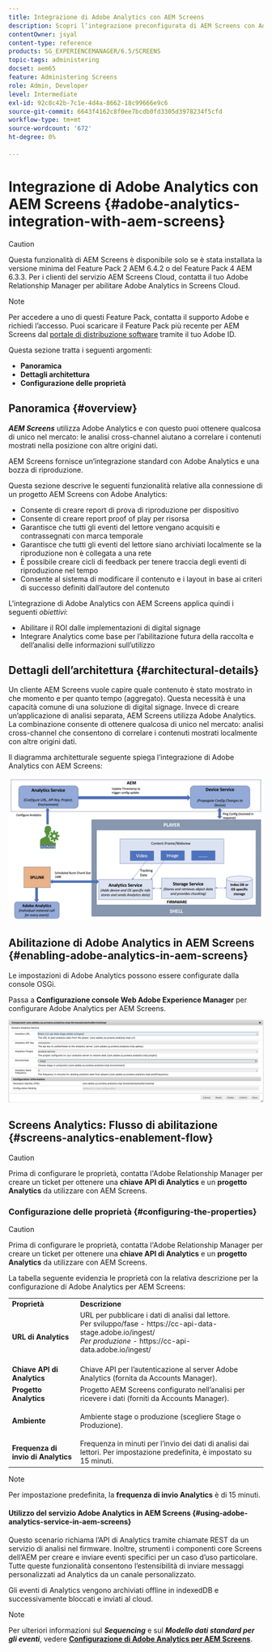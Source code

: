 ```yaml
---
title: Integrazione di Adobe Analytics con AEM Screens
description: Scopri l’integrazione preconfigurata di AEM Screens con Adobe Analytics e una bozza di gioco.
contentOwner: jsyal
content-type: reference
products: SG_EXPERIENCEMANAGER/6.5/SCREENS
topic-tags: administering
docset: aem65
feature: Administering Screens
role: Admin, Developer
level: Intermediate
exl-id: 92c8c42b-7c1e-4d4a-8662-18c99666e9c6
source-git-commit: 6643f4162c8f0ee7bcdb0fd3305d3978234f5cfd
workflow-type: tm+mt
source-wordcount: '672'
ht-degree: 0%

---
```


# Integrazione di Adobe Analytics con AEM Screens {#adobe-analytics-integration-with-aem-screens}

>[!CAUTION]
>
>Questa funzionalità di AEM Screens è disponibile solo se è stata installata la versione minima del Feature Pack 2 AEM 6.4.2 o del Feature Pack 4 AEM 6.3.3. Per i clienti del servizio AEM Screens Cloud, contatta il tuo Adobe Relationship Manager per abilitare Adobe Analytics in Screens Cloud.

>[!NOTE]
>
>Per accedere a uno di questi Feature Pack, contatta il supporto Adobe e richiedi l’accesso. Puoi scaricare il Feature Pack più recente per AEM Screens dal [portale di distribuzione software](https://experience.adobe.com/#/downloads/content/software-distribution/it/aem.html) tramite il tuo Adobe ID.

Questa sezione tratta i seguenti argomenti:

* **Panoramica**
* **Dettagli architettura**
* **Configurazione delle proprietà**

## Panoramica {#overview}

***AEM Screens*** utilizza Adobe Analytics e con questo puoi ottenere qualcosa di unico nel mercato: le analisi cross-channel aiutano a correlare i contenuti mostrati nella posizione con altre origini dati.

AEM Screens fornisce un’integrazione standard con Adobe Analytics e una bozza di riproduzione.

Questa sezione descrive le seguenti funzionalità relative alla connessione di un progetto AEM Screens con Adobe Analytics:

* Consente di creare report di prova di riproduzione per dispositivo
* Consente di creare report proof of play per risorsa
* Garantisce che tutti gli eventi del lettore vengano acquisiti e contrassegnati con marca temporale
* Garantisce che tutti gli eventi del lettore siano archiviati localmente se la riproduzione non è collegata a una rete
* È possibile creare cicli di feedback per tenere traccia degli eventi di riproduzione nel tempo
* Consente al sistema di modificare il contenuto e i layout in base ai criteri di successo definiti dall’autore del contenuto

L&#39;integrazione di Adobe Analytics con AEM Screens applica quindi i seguenti *obiettivi*:

* Abilitare il ROI dalle implementazioni di digital signage
* Integrare Analytics come base per l’abilitazione futura della raccolta e dell’analisi delle informazioni sull’utilizzo

## Dettagli dell’architettura {#architectural-details}

Un cliente AEM Screens vuole capire quale contenuto è stato mostrato in che momento e per quanto tempo (aggregato). Questa necessità è una capacità comune di una soluzione di digital signage. Invece di creare un’applicazione di analisi separata, AEM Screens utilizza Adobe Analytics. La combinazione consente di ottenere qualcosa di unico nel mercato: analisi cross-channel che consentono di correlare i contenuti mostrati localmente con altre origini dati.

Il diagramma architetturale seguente spiega l’integrazione di Adobe Analytics con AEM Screens:

![schermata_shot_2018-09-12at85611am](assets/screen_shot_2018-09-12at85611am.png)

## Abilitazione di Adobe Analytics in AEM Screens {#enabling-adobe-analytics-in-aem-screens}

Le impostazioni di Adobe Analytics possono essere configurate dalla console OSGi.

Passa a **Configurazione console Web Adobe Experience Manager** per configurare Adobe Analytics per AEM Screens.

![schermata_shot_2018-09-04at25550pm](assets/screen_shot_2018-09-04at25550pm.png)

## Screens Analytics: Flusso di abilitazione {#screens-analytics-enablement-flow}

>[!CAUTION]
>
>Prima di configurare le proprietà, contatta l&#39;Adobe Relationship Manager per creare un ticket per ottenere una **chiave API di Analytics** e un **progetto Analytics** da utilizzare con AEM Screens.

### Configurazione delle proprietà {#configuring-the-properties}

>[!CAUTION]
>
>Prima di configurare le proprietà, contatta l&#39;Adobe Relationship Manager per creare un ticket per ottenere una **chiave API di Analytics** e un **progetto Analytics** da utilizzare con AEM Screens.

La tabella seguente evidenzia le proprietà con la relativa descrizione per la configurazione di Adobe Analytics per AEM Screens:

<table>
 <tbody>
  <tr>
   <td><strong>Proprietà</strong></td>
   <td><strong>Descrizione</strong></td>
  </tr>
  <tr>
   <td><strong>URL di Analytics</strong></td>
   <td>URL per pubblicare i dati di analisi dal lettore. <br>
   Per sviluppo/fase</em> - https://cc-api-data-stage.adobe.io/ingest/<br /> <em>Per produzione</em> - https://cc-api-data.adobe.io/ingest/<br /> <br /></td>
  </tr>
  <tr>
   <td><strong>Chiave API di Analytics</strong></td>
   <td>Chiave API per l’autenticazione al server Adobe Analytics (fornita da Accounts Manager).</td>
  </tr>
  <tr>
   <td><strong>Progetto Analytics</strong></td>
   <td>Progetto AEM Screens configurato nell’analisi per ricevere i dati (forniti da Accounts Manager).</td>
  </tr>
  <tr>
   <td><strong>Ambiente</strong></td>
   <td><p>Ambiente stage o produzione (scegliere Stage o Produzione).</p></td>
  </tr>
  <tr>
   <td><strong>Frequenza di invio di Analytics</strong></td>
   <td>Frequenza in minuti per l’invio dei dati di analisi dai lettori. Per impostazione predefinita, è impostato su 15 minuti.</td>
  </tr>
 </tbody>
</table>

>[!NOTE]
>
>Per impostazione predefinita, la **frequenza di invio Analytics** è di 15 minuti.

#### Utilizzo del servizio Adobe Analytics in AEM Screens {#using-adobe-analytics-service-in-aem-screens}

Questo scenario richiama l’API di Analytics tramite chiamate REST da un servizio di analisi nel firmware. Inoltre, strumenti i componenti core Screens dell’AEM per creare e inviare eventi specifici per un caso d’uso particolare. Tutte queste funzionalità consentono l’estensibilità di inviare messaggi personalizzati ad Analytics da un canale personalizzato.

Gli eventi di Analytics vengono archiviati offline in indexedDB e successivamente bloccati e inviati al cloud.

>[!NOTE]
>
>Per ulteriori informazioni sul ***Sequencing*** e sul ***Modello dati standard per gli eventi***, vedere **[Configurazione di Adobe Analytics per AEM Screens](configuring-adobe-analytics-aem-screens.md)**.
